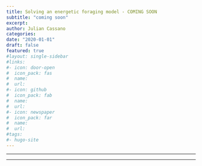 ```yaml
---
title: Solving an energetic foraging model - COMING SOON
subtitle: "coming soon"
excerpt: 
author: Julian Cassano
categories:
date: "2020-01-01"
draft: false
featured: true
#layout: single-sidebar
#links:
#- icon: door-open
#  icon_pack: fas
#  name: 
#  url: 
#- icon: github
#  icon_pack: fab
#  name: 
#  url: 
#- icon: newspaper
#  icon_pack: far
#  name: 
#  url: 
#tags:
#- hugo-site
---
```



---



---












